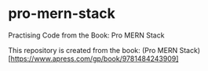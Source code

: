 # pro-mern-stack
Practising Code from the Book: Pro MERN Stack

This repository is created from the book: (Pro MERN Stack)[https://www.apress.com/gp/book/9781484243909]
